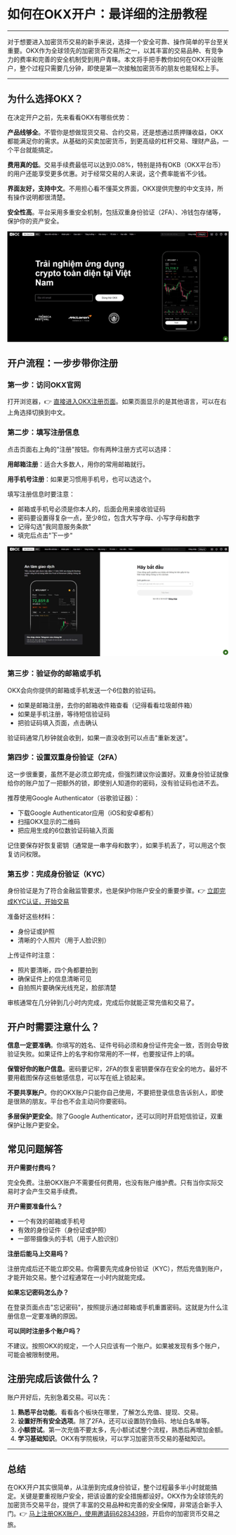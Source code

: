 # 如何在OKX开户：最详细的注册教程

---

对于想要进入加密货币交易的新手来说，选择一个安全可靠、操作简单的平台至关重要。OKX作为全球领先的加密货币交易所之一，以其丰富的交易品种、有竞争力的费率和完善的安全机制受到用户青睐。本文将手把手教你如何在OKX开设账户，整个过程只需要几分钟，即使是第一次接触加密货币的朋友也能轻松上手。

---

## 为什么选择OKX？

在决定开户之前，先来看看OKX有哪些优势：

**产品线够全**。不管你是想做现货交易、合约交易，还是想通过质押赚收益，OKX都能满足你的需求。从基础的买卖加密货币，到更高级的杠杆交易、理财产品，一个平台就能搞定。

**费用真的低**。交易手续费最低可以达到0.08%，特别是持有OKB（OKX平台币）的用户还能享受更多优惠。对于经常交易的人来说，这个费率能省不少钱。

**界面友好，支持中文**。不用担心看不懂英文界面，OKX提供完整的中文支持，所有操作说明都很清楚。

**安全性高**。平台采用多重安全机制，包括双重身份验证（2FA）、冷钱包存储等，保护你的资产安全。

![OKX交易平台界面](image/55484192.webp)

## 开户流程：一步步带你注册

### 第一步：访问OKX官网

打开浏览器，👉 [直接进入OKX注册页面](https://www.okx.com/join/62834398)。如果页面显示的是其他语言，可以在右上角选择切换到中文。

### 第二步：填写注册信息

点击页面右上角的"注册"按钮。你有两种注册方式可以选择：

**用邮箱注册**：适合大多数人，用你的常用邮箱就行。

**用手机号注册**：如果更习惯用手机号，也可以选这个。

填写注册信息时要注意：
- 邮箱或手机号必须是你本人的，后面会用来接收验证码
- 密码要设置得复杂一点，至少8位，包含大写字母、小写字母和数字
- 记得勾选"我同意服务条款"
- 填完后点击"下一步"

![OKX注册界面](image/4792241629803.webp)

### 第三步：验证你的邮箱或手机

OKX会向你提供的邮箱或手机发送一个6位数的验证码。

- 如果是邮箱注册，去你的邮箱收件箱查看（记得看看垃圾邮件箱）
- 如果是手机注册，等待短信验证码
- 把验证码填入页面，点击确认

验证码通常几秒钟就会收到，如果一直没收到可以点击"重新发送"。

### 第四步：设置双重身份验证（2FA）

这一步很重要，虽然不是必须立即完成，但强烈建议你设置好。双重身份验证就像给你的账户加了一把额外的锁，即使别人知道你的密码，没有验证码也进不去。

推荐使用Google Authenticator（谷歌验证器）：
- 下载Google Authenticator应用（iOS和安卓都有）
- 扫描OKX显示的二维码
- 把应用生成的6位数验证码输入页面

记住要保存好恢复密钥（通常是一串字母和数字），如果手机丢了，可以用这个恢复访问权限。

### 第五步：完成身份验证（KYC）

身份验证是为了符合金融监管要求，也是保护你账户安全的重要步骤。👉 [立即完成KYC认证，开始交易](https://www.okx.com/join/62834398)

准备好这些材料：
- 身份证或护照
- 清晰的个人照片（用于人脸识别）

上传证件时注意：
- 照片要清晰，四个角都要拍到
- 确保证件上的信息清晰可见
- 自拍照片要确保光线充足，脸部清楚

审核通常在几分钟到几小时内完成，完成后你就能正常充值和交易了。

## 开户时需要注意什么？

**信息一定要准确**。你填写的姓名、证件号码必须和身份证件完全一致，否则会导致验证失败。如果证件上的名字和你常用的不一样，也要按证件上的填。

**保管好你的账户信息**。密码要记牢，2FA的恢复密钥要保存在安全的地方。最好不要用截图保存这些敏感信息，可以写在纸上锁起来。

**不要共享账户**。你的OKX账户只能你自己使用，不要把登录信息告诉别人，即使是很熟的朋友。平台也不会主动问你要密码。

**多层保护更安全**。除了Google Authenticator，还可以同时开启短信验证，双重保护让账户更安全。

## 常见问题解答

**开户需要付费吗？**

完全免费。注册OKX账户不需要任何费用，也没有账户维护费。只有当你实际交易时才会产生交易手续费。

**开户需要准备什么？**

- 一个有效的邮箱或手机号
- 有效的身份证件（身份证或护照）
- 一部带摄像头的手机（用于人脸识别）

**注册后能马上交易吗？**

注册完成后还不能立即交易。你需要先完成身份验证（KYC），然后充值到账户，才能开始交易。整个过程通常在一小时内就能完成。

**如果忘记密码怎么办？**

在登录页面点击"忘记密码"，按照提示通过邮箱或手机重置密码。这就是为什么注册信息一定要准确的原因。

**可以同时注册多个账户吗？**

不建议。按照OKX的规定，一个人只应该有一个账户。如果被发现有多个账户，可能会被限制使用。

## 注册完成后该做什么？

账户开好后，先别急着交易。可以先：

1. **熟悉平台功能**。看看各个板块在哪里，了解怎么充值、提现、交易。
2. **设置好所有安全选项**。除了2FA，还可以设置防钓鱼码、地址白名单等。
3. **小额尝试**。第一次充值不要太多，先小额试试整个流程，熟悉后再增加金额。
4. **学习基础知识**。OKX有学院板块，可以学习加密货币交易的基础知识。

---

## 总结

在OKX开户其实很简单，从注册到完成身份验证，整个过程最多半小时就能搞定。关键是要重视账户安全，把该设置的安全措施都设好。OKX作为全球领先的加密货币交易平台，提供了丰富的交易品种和完善的安全保障，非常适合新手入门。👉 [马上注册OKX账户，使用邀请码62834398](https://www.okx.com/join/62834398)，开启你的加密货币交易之旅。
